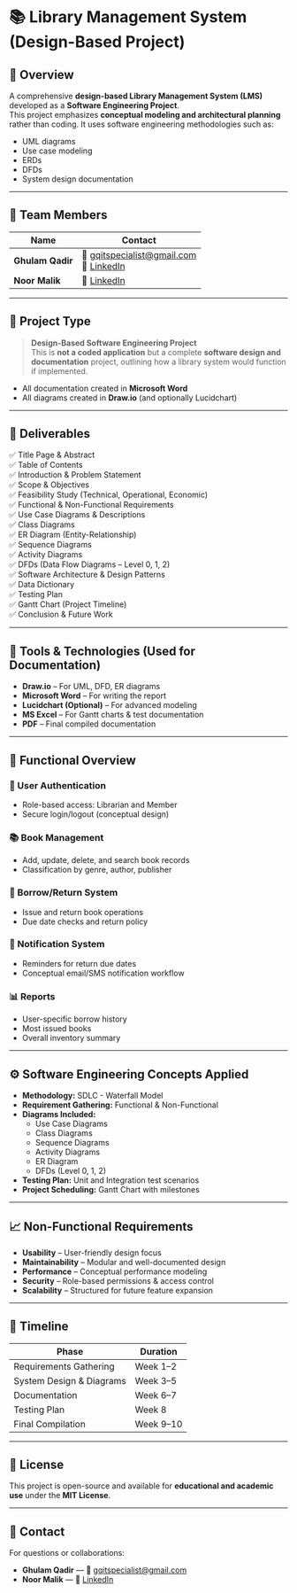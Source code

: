 # 📚 Library Management System (Design-Based Project)

## 🌟 Overview

A comprehensive **design-based Library Management System (LMS)** developed as a **Software Engineering Project**.  
This project emphasizes **conceptual modeling and architectural planning** rather than coding. It uses software engineering methodologies such as:

- UML diagrams  
- Use case modeling  
- ERDs  
- DFDs  
- System design documentation

---

## 👥 Team Members

| Name            | Contact                                      |
|------------------|----------------------------------------------|
| **Ghulam Qadir** | 📧 gqitspecialist@gmail.com <br> 🔗 [LinkedIn](https://www.linkedin.com/in/ghulam-qadir-07a982365) |
| **Noor Malik**   | 🔗 [LinkedIn](https://www.linkedin.com/in/noormalik56500) |

---

## 🧠 Project Type

> **Design-Based Software Engineering Project**  
This is **not a coded application** but a complete **software design and documentation** project, outlining how a library system would function if implemented.

- All documentation created in **Microsoft Word**
- All diagrams created in **Draw.io** (and optionally Lucidchart)

---

## 📝 Deliverables

✅ Title Page & Abstract  
✅ Table of Contents  
✅ Introduction & Problem Statement  
✅ Scope & Objectives  
✅ Feasibility Study (Technical, Operational, Economic)  
✅ Functional & Non-Functional Requirements  
✅ Use Case Diagrams & Descriptions  
✅ Class Diagrams  
✅ ER Diagram (Entity-Relationship)  
✅ Sequence Diagrams  
✅ Activity Diagrams  
✅ DFDs (Data Flow Diagrams – Level 0, 1, 2)  
✅ Software Architecture & Design Patterns  
✅ Data Dictionary  
✅ Testing Plan  
✅ Gantt Chart (Project Timeline)  
✅ Conclusion & Future Work

---

## 🔧 Tools & Technologies (Used for Documentation)

- **Draw.io** – For UML, DFD, ER diagrams  
- **Microsoft Word** – For writing the report  
- **Lucidchart (Optional)** – For advanced modeling  
- **MS Excel** – For Gantt charts & test documentation  
- **PDF** – Final compiled documentation

---

## 📖 Functional Overview

### 🔐 User Authentication
- Role-based access: Librarian and Member  
- Secure login/logout (conceptual design)

### 📚 Book Management
- Add, update, delete, and search book records  
- Classification by genre, author, publisher

### 🔄 Borrow/Return System
- Issue and return book operations  
- Due date checks and return policy

### 🔔 Notification System
- Reminders for return due dates  
- Conceptual email/SMS notification workflow

### 📊 Reports
- User-specific borrow history  
- Most issued books  
- Overall inventory summary

---

## ⚙️ Software Engineering Concepts Applied

- **Methodology:** SDLC - Waterfall Model  
- **Requirement Gathering:** Functional & Non-Functional  
- **Diagrams Included:**
  - Use Case Diagrams  
  - Class Diagrams  
  - Sequence Diagrams  
  - Activity Diagrams  
  - ER Diagram  
  - DFDs (Level 0, 1, 2)
- **Testing Plan:** Unit and Integration test scenarios  
- **Project Scheduling:** Gantt Chart with milestones

---

## 📈 Non-Functional Requirements

- **Usability** – User-friendly design focus  
- **Maintainability** – Modular and well-documented design  
- **Performance** – Conceptual performance modeling  
- **Security** – Role-based permissions & access control  
- **Scalability** – Structured for future feature expansion

---

## 📅 Timeline

| Phase                    | Duration        |
|--------------------------|-----------------|
| Requirements Gathering   | Week 1–2        |
| System Design & Diagrams | Week 3–5        |
| Documentation            | Week 6–7        |
| Testing Plan             | Week 8          |
| Final Compilation        | Week 9–10       |

---

## 📜 License

This project is open-source and available for **educational and academic use** under the **MIT License**.

---

## 📧 Contact

For questions or collaborations:

- **Ghulam Qadir** — 📧 gqitspecialist@gmail.com  
- **Noor Malik** — 🔗 [LinkedIn](https://www.linkedin.com/in/noormalik56500)
